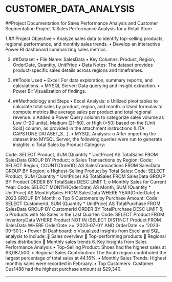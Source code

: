 # CUSTOMER_DATA_ANALYSIS

##Project Documentation for Sales Performance Analysis and Customer Segmentation
Project 1: Sales Performance Analysis for a Retail Store


1.## Project Objective
•	Analyze sales data to identify top-selling products, regional performance, and monthly sales trends.
•	Develop an interactive Power BI dashboard summarizing sales metrics.


2. ##Dataset
•	File Name: SalesData
•	Key Columns: Product, Region, OrderDate, Quantity, UnitPrice
•	Data Notes: The dataset provides product-specific sales details across regions and timeframes.


3. ##Tools Used
•	Excel: For data exploration, summary reports, and calculations.
•	MYSQL Server: Data querying and insight extraction.
•	Power BI: Visualization of findings.


4. ##Methodology and Steps
•	Excel Analysis:
o	Utilized pivot tables to calculate total sales by product, region, and month.
o	Used formulas to compute metrics like average sales per product and total regional revenue.
o	Added a Power Query column to categorize sales volume as Low (1–20 units), Medium (21–50), or High (>50) based on the [Unit Sold] column, as provided in the attachment instructions (LITA CAPSTONE DATASET_S…).
•	MYSQL Analysis:
o	After importing the dataset into MYSQL Server, the following queries were run to generate insights:
o	Total Sales by Product Category:


Code:
SELECT Product, SUM (Quantity * UnitPrice) AS TotalSales FROM SalesData GROUP BY Product;
o	Sales Transactions by Region:
Code:
SELECT Region, COUNT(OrderID) AS SalesTransactions FROM SalesData GROUP BY Region;
o	Highest-Selling Product by Total Sales:
Code:
SELECT Product, SUM (Quantity * UnitPrice) AS TotalSales FROM SalesData GROUP BY Product ORDER BY TotalSales DESC LIMIT 1;
o	Monthly Sales for Current Year:
Code:
SELECT MONTH(OrderDate) AS Month, SUM (Quantity * UnitPrice) AS MonthlySales FROM SalesData WHERE YEAR(OrderDate) = 2023 GROUP BY Month;
o	Top 5 Customers by Purchase Amount:
Code:
SELECT CustomerId, SUM (Quantity * UnitPrice) AS TotalPurchase FROM SalesData GROUP BY CustomerId ORDER BY TotalPurchase DESC LIMIT 5;
o	Products with No Sales in the Last Quarter:
Code:
SELECT Product FROM InventoryData WHERE Product NOT IN (SELECT DISTINCT Product FROM SalesData WHERE OrderDate >= '2023-07-01' AND OrderDate <= '2023-09-30');
•	Power BI Dashboard:
o	Visualized insights from Excel and SQL analysis to include:
	Sales overview
	Top-performing products
	Regional sales distribution
	Monthly sales trends
6. Key Insights from Sales Performance Analysis
•	Top-Selling Product: Shoes had the highest sales at $3,087,500.
•	Regional Sales Contribution: The South region contributed the largest percentage of total sales at 44.16%.
•	Monthly Sales Trends: Highest monthly sales were recorded in February.
•	Top Customers: Customer Cus1488 had the highest purchase amount at $29,340.
________________________________________


